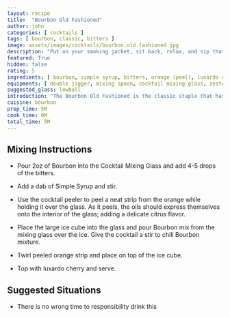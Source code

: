 ```yaml
---
layout: recipe
title:  "Bourbon Old Fashioned"
author: john
categories: [ cocktails ]
tags: [ bourbon, classic, bitters ]
image: assets/images/cocktails/bourbon.old.fashioned.jpg
description: "Put on your smoking jacket, sit back, relax, and sip that Bourbon Old Fashioned with sophistication as you decompress from the week."
featured: True
hidden: false
rating: 5
ingredients: [ bourbon, simple syrup, bitters, orange (peel), luxardo cherry, large ice cube ]
equipments: [ double jigger, mixing spoon, cocktail mixing glass, zester or peeler ]
suggested_glass: lowball
introduction: "The Bourbon Old Fashioned is the classic staple that has aged well through the years.  This is the one cocktail that everyone should have in their alchemy notes.  It's a quick, easy, and very tasty way of winding down from the week."
cuisine: bourbon
prep_time: 5M
cook_time: 0M
total_time: 5M
---
```


## Mixing Instructions

- Pour 2oz of Bourbon into the Cocktail Mixing Glass and add 4-5 drops of the bitters.

- Add a dab of Simple Syrup and stir.

- Use the cocktail peeler to peel a neat strip from the orange while holding it over the glass.  As it peels, the oils should express themselves onto the interior of the glass; adding a delicate citrus flavor.

- Place the large ice cube into the glass and pour Bourbon mix from the mixing glass over the ice. Give the cocktail a stir to chill Bourbon mixture.

- Twirl peeled orange strip and place on top of the ice cube.

- Top with luxardo cherry and serve.

## Suggested Situations

- There is no wrong time to responsibility drink this
